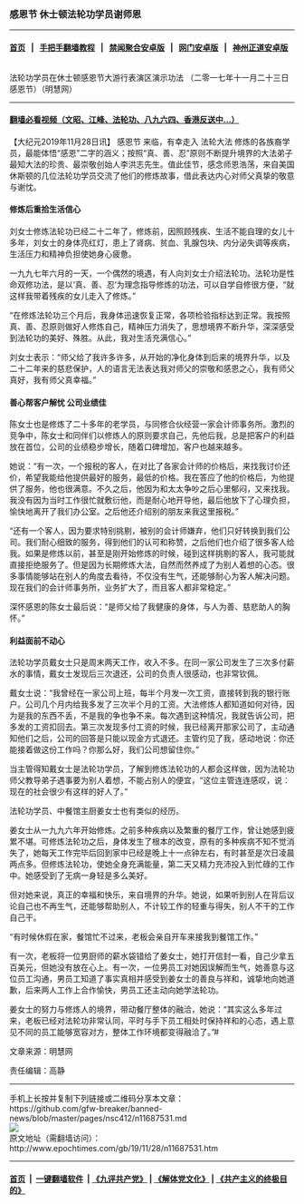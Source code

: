 ### 感恩节 休士顿法轮功学员谢师恩
------------------------

#### [首页](https://github.com/gfw-breaker/banned-news/blob/master/README.md) &nbsp;&nbsp;|&nbsp;&nbsp; [手把手翻墙教程](https://github.com/gfw-breaker/guides/wiki) &nbsp;&nbsp;|&nbsp;&nbsp; [禁闻聚合安卓版](https://github.com/gfw-breaker/bn-android) &nbsp;&nbsp;|&nbsp;&nbsp; [网门安卓版](https://github.com/oGate2/oGate) &nbsp;&nbsp;|&nbsp;&nbsp; [神州正道安卓版](https://github.com/SzzdOgate/update) 



<div><img alt="" class="aligncenter wp-post-image" src="http://i.epochtimes.com/assets/uploads/2019/11/2019-11-27-houston-thanksgiving_01-600x400.jpg"/>
<div class="red16 caption">
 <p>
  法轮功学员在休士顿感恩节大游行表演区演示功法 （二零一七年十一月二十三日感恩节）（明慧网）
 </p>
</div>
</div><hr/>

#### [翻墙必看视频（文昭、江峰、法轮功、八九六四、香港反送中...）](https://github.com/gfw-breaker/banned-news/blob/master/pages/links.md)

<div><p>
 【大纪元2019年11月28日讯】
 <ok href="http://www.epochtimes.com/gb/tag/%E6%84%9F%E6%81%A9%E8%8A%82.html">
  感恩节
 </ok>
 来临，有幸走入
 <ok href="http://www.minghui.org/mh/glossary.html#1">
  法轮大法
 </ok>
 修炼的各族裔学员，最能体悟“感恩”二字的涵义；按照“真、善、忍”原则不断提升境界的大法弟子最知大法的珍贵、最崇敬创始人李洪志先生。值此佳节，感念师恩浩荡，来自美国休斯顿的几位法轮功学员交流了他们的修炼故事，借此表达内心对师父真挚的敬意与谢忱。
</p>
<h4>
 <b>
  修炼后重拾生活信心
 </b>
</h4>
<p>
 刘女士修炼法轮功已经二十二年了，修炼前，因照顾残疾、生活不能自理的女儿十多年，刘女士的身体亮红灯，患上了肾病、贫血、乳腺包块、内分泌失调等疾病，生活压力和精神负担使她身心疲惫。
</p>
<p>
 一九九七年六月的一天，一个偶然的境遇，有人向刘女士介绍法轮功。法轮功是性命双修功法，是以‘真、善、忍’为理念指导修炼的功法，可以自学自修很方便，“就这样我带着残疾的女儿走入了修炼。”
</p>
<p>
 “在修炼法轮功三个月后，我身体迅速恢复正常，各项检验指标达到正常。我按照真、善、忍原则做好人修炼自己，精神压力消失了，思想境界不断升华，深深感受到法轮功的美好、殊胜。从此，我对生活充满信心。”
</p>
<p>
 刘女士表示：“师父给了我许多许多，从开始的净化身体到后来的境界升华，以及二十二年来的慈悲保护，人的语言无法表达我对师父的崇敬和感恩之心，我有师父真好，我有师父真幸福。”
</p>
<h4>
 <b>
  善心帮客户解忧 公司业绩佳
 </b>
</h4>
<p>
 陈女士也是修炼了二十多年的老学员，与同修合伙经营一家会计师事务所。激烈的竞争中，陈女士和同伴们以修炼人的原则要求自己，先他后我，总是把客户的利益放在首位，公司的业绩稳步增长，随着口碑增加，客户也越来越多。
</p>
<p>
 她说：“有一次，一个报税的客人，在对比了各家会计师的价格后，来找我讨价还价，希望我能给他提供最好的服务，最低的价格。我在答应了他的价格后，为他提供了服务，他也很满意。不久之后，他因为和太太争吵之后心里郁闷，又来找我。我没有因为当时工作很忙就敷衍他，而是耐心地开导他，最后他放下了心理负担，愉快地离开了我们办公室。之后他还介绍别的朋友来我这里报税。”
</p>
<p>
 “还有一个客人，因为要求特别挑剔，被别的会计师嫌弃，他们只好转换到我们公司。我们耐心细致的服务，得到他们的认可和称赞，之后他们也介绍了很多客人给我。如果是修炼以前，甚至是刚开始修炼的时候，碰到这样挑剔的客人，我可能就直接拒绝服务了。但是因为长期修炼大法，自然而然养成了为别人着想的心态。很多事情能够站在别人的角度去看待，不仅没有生气，还能够耐心为客人解决问题。现在我们的会计师事务所，业务扩大了，而且客人都非常稳定。”
</p>
<p>
 深怀感恩的陈女士最后说：“是师父给了我健康的身体，与人为善、慈悲助人的胸怀。”
</p>
<h4>
 <b>
  利益面前不动心
 </b>
</h4>
<p>
 法轮功学员戴女士只是周末两天工作，收入不多。在同一家公司发生了三次多付薪水的事情，戴女士发现后三次退还，公司的负责人很感动，也非常钦佩。
</p>
<p>
 戴女士说：“我曾经在一家公司上班，每半个月发一次工资，直接转到我的银行账户。公司几个月内给我多发了三次半个月的工资。大法修炼人都知道如何对待，因为是我的东西不丢，不是我的争也争不来。每次遇到这种情况，我就告诉公司，把多发的工资扣回去。第三次发现多付工资的时候，我已经离开那家公司了，主动通知他们之后，公司的回答是只能以现金方式退还。主管约见了我，感动地说：你还能接着做这份工作吗？你那么好，我们公司想留住你。”
</p>
<p>
 当主管得知戴女士是法轮功学员，了解到修炼法轮功的人都会这样做，因为法轮功师父教导弟子遇事要为别人着想，不能占别人的便宜，“这位主管连连感叹，说：现在的社会很少有这样的好人了。”
</p>
<p>
 法轮功学员、中餐馆主厨姜女士也有类似的经历。
</p>
<p>
 姜女士从一九九六年开始修炼。之前多种疾病以及繁重的餐厅工作，曾让她感到疲累不堪。可修炼法轮功之后，身体发生了根本的改变，原有的多种疾病不知不觉消失了，她每天工作完毕后回到家中已经是晚上十一点钟左右，有时甚至是次日凌晨两点多。但修炼法轮功，使她全身充满能量，第二天又精力充沛投入到忙碌的工作中。她感受到了无病一身轻是多么美好。
</p>
<p>
 但对她来说，真正的幸福和快乐，来自境界的升华。她说，如果听到别人在背后议论自己也不再生气，还能够帮助别人，不计较工作的轻重与得失，别人不干的工作自己干。
</p>
<p>
 “有时候休假在家，餐馆忙不过来，老板会亲自开车来接我到餐馆工作。”
</p>
<p>
 有一次，老板将一位男厨师的薪水袋错给了姜女士，她打开信封一看，自己少拿五百美元，但她没有放在心上。有一次，一位男员工对她因误解而生气，她善意与这位员工沟通，男员工知道了事实真相并感受到姜女士的善良与祥和，诚挚地向她道歉，后来两人工作上合作愉快，男员工还主动向她学法轮功。
</p>
<p>
 姜女士的努力与修炼人的境界，带动餐厅整体的融洽，她说：“其实这么多年过来，老板已经对法轮功非常认同，平时与手下员工相处时保持祥和的心态，遇上意见不同的员工能够宽容对方，整体工作环境都变得融洽了。”#
</p>
<p>
 文章来源：明慧网
</p>
<p>
 责任编辑：高静
</p>
</div>
<hr/>
手机上长按并复制下列链接或二维码分享本文章：<br/>
https://github.com/gfw-breaker/banned-news/blob/master/pages/nsc412/n11687531.md <br/>
<a href='https://github.com/gfw-breaker/banned-news/blob/master/pages/nsc412/n11687531.md'><img src='https://github.com/gfw-breaker/banned-news/blob/master/pages/nsc412/n11687531.md.png'/></a> <br/>
原文地址（需翻墙访问）：http://www.epochtimes.com/gb/19/11/28/n11687531.htm


------------------------
#### [首页](https://github.com/gfw-breaker/banned-news/blob/master/README.md) &nbsp;|&nbsp; [一键翻墙软件](https://github.com/gfw-breaker/nogfw/blob/master/README.md) &nbsp;| [《九评共产党》](https://github.com/gfw-breaker/9ping.md/blob/master/README.md#九评之一评共产党是什么) | [《解体党文化》](https://github.com/gfw-breaker/jtdwh.md/blob/master/README.md) | [《共产主义的终极目的》](https://github.com/gfw-breaker/gczydzjmd.md/blob/master/README.md)


<img src='http://gfw-breaker.win/banned-news/pages/nsc412/n11687531.md' width='0px' height='0px'/>